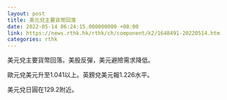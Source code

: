 ```yaml
---
layout: post
title: 美元兌主要貨幣回落
date: 2022-05-14 06:24:15.000000000 +08:00
link: https://news.rthk.hk/rthk/ch/component/k2/1648491-20220514.htm
categories: rthk
---
```


美元兌主要貨幣回落。美股反彈，美元避險需求降低。

歐元兌美元升至1.041以上。英鎊兌美元報1.226水平。

美元兌日圓在129.2附近。
